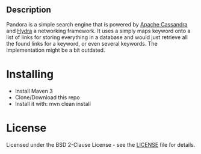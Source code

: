 ## Description

Pandora is a simple search engine that is powered by [Apache Cassandra](https://github.com/apache/cassandra)
and [Hydra](https://github.com/DataSecs/Hydra) a networking framework.
It uses a simply maps keyword onto a list of links for storing everything in a database and would just retrieve all
the found links for a keyword, or even several keywords. The implementation might be a bit outdated.

# Installing

 * Install Maven 3
 * Clone/Download this repo
 * Install it with: mvn clean install

# License

Licensed under the BSD 2-Clause License - see the [LICENSE](LICENSE) file for details.